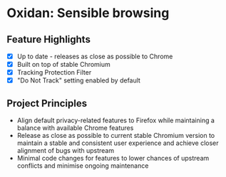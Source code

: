 # Oxidan: Sensible browsing

## Feature Highlights
- [x] Up to date - releases as close as possible to Chrome
- [x] Built on top of stable Chromium
- [x] Tracking Protection Filter
- [x] "Do Not Track" setting enabled by default

## Project Principles
- Align default privacy-related features to Firefox while maintaining a balance with available Chrome features
- Release as close as possible to current stable Chromium version to maintain a stable and consistent user experience and achieve closer alignment of bugs with upstream
- Minimal code changes for features to lower chances of upstream conflicts and minimise ongoing maintenance
